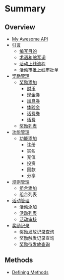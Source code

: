 # Summary

## Overview

* [My Awesome API](README.md)
* [引言](yin-yan.md)
  * [编写目的](yin-yan/a.md)
  * [术语和缩写词](yin-yan/zhu-yu-he-suo-xie-ci.md)
  * [活动上线流程](yin-yan/huo-dong-liu-cheng.md)
  * [活动审批上线审批单](yin-yan/huo-dong-shen-pi-shang-xian-shen-pi-dan.md)
* [奖励管理](jiang-li-guan-li.md)
  * [奖励添加](jiang-li-guan-li/jiang-li-tian-jia.md)
    * [财币](jiang-li-guan-li/cai-bi.md)
    * [现金券](jiang-li-guan-li/xian-jin-quan.md)
    * [加息券](jiang-li-guan-li/xian-jin-quan/jia-xi-quan.md)
    * [体验金](jiang-li-guan-li/ti-yan-jin.md)
    * [话费券](jiang-li-guan-li/hua-fei-quan.md)
    * [话费](jiang-li-guan-li/hua-fei.md)
  * [奖励列表](jiang-li-guan-li/jiang-li-lie-biao.md)
* [功能管理](gong-neng-guan-li.md)
  * [功能添加](gong-neng-guan-li/gong-neng-tian-jia.md)
    * 注册
    * 实名
    * 充值
    * 投资
    * 回款
    * 分享
* [规则管理](gui-ze-guan-li.md)
  * [组合添加](gui-ze-guan-li/zu-he.md)
  * 组合列表
* [活动管理](huo-dong-guan-li.md)
  * [活动添加](huo-dong-guan-li/huo-dong-tian-jia.md)
  * [活动列表](huo-dong-guan-li/huo-dong-lie-biao.md)
  * [活动审核](huo-dong-guan-li/huo-dong-shen-he.md)
* [奖励记录](jiang-li-ji-lu.md)
  * [奖励发放记录查询](jiang-li-ji-lu/jiang-li-fa-fang-ji-lu-cha-xun.md)
  * 奖励触发记录查询
  * [奖励待发放查询](jiang-li-ji-lu/jiang-li-dai-fa-fang-cha-xun.md)

## Methods

* [Defining Methods](methods.md)

